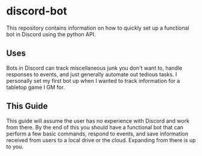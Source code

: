 # discord-bot
This repository contains information on how to quickly set up a functional bot in Discord using the python API. 

## Uses
Bots in Discord can track miscellaneous junk you don't want to, handle responses to events, and just generally automate out tedious tasks. I personally set my first bot up when I wanted to track information for a tabletop game I GM for. 

## This Guide
This guide will assume the user has no experience with Discord and work from there. By the end of this you should have a functional bot that can perform a few basic commands, respond to events, and save information received from users to a local drive or the cloud. Expanding from there is up to you.
